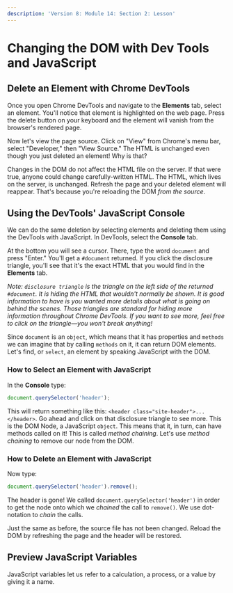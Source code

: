 ```yaml
---
description: 'Version 8: Module 14: Section 2: Lesson'
---
```


# Changing the DOM with Dev Tools and JavaScript

## Delete an Element with Chrome DevTools

Once you open Chrome DevTools and navigate to the **Elements** tab, select an element. You'll notice that element is highlighted on the web page. Press the delete button on your keyboard and the element will vanish from the browser's rendered page.

Now let's view the page source. Click on "View" from Chrome's menu bar, select "Developer," then "View Source." The HTML is unchanged even though you just deleted an element! Why is that?

Changes in the DOM do not affect the HTML file on the server. If that were true, anyone could change carefully-written HTML. The HTML, which lives on the server, is unchanged. Refresh the page and your deleted element will reappear. That's because you're reloading the DOM _from the source_.

## Using the DevTools' JavaScript Console

We can do the same deletion by selecting elements and deleting them using the DevTools with JavaScript. In DevTools, select the **Console** tab.

At the bottom you will see a cursor. There, type the word `document` and press "Enter." You'll get a `#document` returned. If you click the disclosure triangle, you'll see that it's the exact HTML that you would find in the **Elements** tab.

_Note: `disclosure triangle` is the triangle on the left side of the returned `#document`. It is hiding the HTML that wouldn't normally be shown. It is good information to have is you wanted more details about what is going on behind the scenes. Those triangles are standard for hiding more information throughout Chrome DevTools. If you want to see more, feel free to click on the triangle—you won't break anything!_

Since `document` is an `object`, which means that it has properties and `methods` we can imagine that by calling `methods` on it, it can return DOM elements. Let's find, or `select`, an element by speaking JavaScript with the DOM.

### How to Select an Element with JavaScript

In the **Console** type:

```javascript
document.querySelector('header');
```

This will return something like this: `<header class="site-header">...</header>`. Go ahead and click on that disclosure triangle to see more. This is the DOM Node, a JavaScript `object`. This means that it, in turn, can have methods called on it! This is called _method chaining_. Let's use _method chaining_ to remove our node from the DOM.

### How to Delete an Element with JavaScript

Now type:

```javascript
document.querySelector('header').remove();
```

The header is gone! We called `document.querySelector('header')` in order to get the node onto which we _chained_ the call to `remove()`. We use dot-notation to _chain_ the calls.

Just the same as before, the source file has not been changed. Reload the DOM by refreshing the page and the header will be restored.

## Preview JavaScript Variables

JavaScript variables let us refer to a calculation, a process, or a value by giving it a name.
